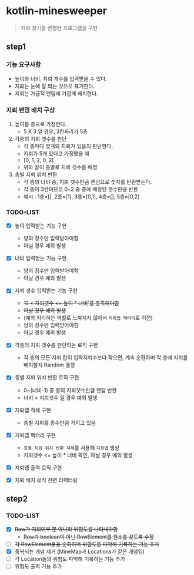 # kotlin-minesweeper

> 지뢰 찾기를 변형한 프로그램을 구현

## step1

### 기능 요구사항
- 높이와 너비, 지뢰 개수를 입력받을 수 있다.
- 지뢰는 눈에 잘 띄는 것으로 표기한다.
- 지뢰는 가급적 랜덤에 가깝게 배치한다.

### 지뢰 랜덤 배치 구상
1. 높이를 층으로 가정한다.
   - 5 X 3 일 경우, 3칸짜리가 5층
2. 각층의 지뢰 갯수를 판단
   - 각 층마다 몇개의 지뢰가 있을지 판단한다.
   - 지뢰가 5개 있다고 가정했을 때
   - [0, 1, 2, 0, 2]
   - 위와 같이 층별로 지뢰 갯수를 배정
3. 층별 지뢰 위치 반환
   - 각 층의 너비 중, 지뢰 갯수만큼 랜덤으로 숫자를 반환받는다.
   - 각 층이 3칸이므로 0~2 중 층에 배정된 갯수만큼 반환
   - 예시 : 1층=[], 2층=[1], 3층=[0,1], 4층=[], 5층=[0,2]

### TODO-LIST
- [x] 높이 입력받는 기능 구현
  - 양의 정수만 입력받아야함
  - 아닐 경우 예외 발생
- [x] 너비 입력받는 기능 구현
  - 양의 정수만 입력받아야함
  - 아닐 경우 예외 발생
- [x] 지뢰 갯수 입력받는 기능 구현
  - ~~'0 < 지뢰갯수 <= 높이 * 너비'를 충족해야함~~
  - ~~아닐 경우 예외 발생~~
  - (예외 처리하는 역할로 느껴지지 않아서 `지뢰맵 팩터리`로 이전)
  - 양의 정수만 입력받아야함
  - 아닐 경우 예외 발생
- [x] 각층의 지뢰 갯수를 판단하는 로직 구현
  - 각 층의 모든 지뢰 합이 입력지뢰수보다 작으면, 계속 순환하며 각 층에 지뢰를 배치할지 Random 결정
- [x] 층별 지뢰 위치 반환 로직 구현
  - 0~(너비-1) 중 층의 지뢰갯수만큼 랜덤 반환
  - 너비 < 지뢰갯수 일 경우 예외 발생
- [x] 지뢰맵 객체 구현
  - 층별 지뢰를 층수만큼 가지고 있음
- [x] 지뢰맵 팩터리 구현
  - `층별 지뢰 위치 반환 객체`를 사용해 `지뢰맵` 생성
  - 지뢰갯수 <= 높이 * 너비 확인, 아닐 경우 예외 발생
- [x] 지뢰맵 출력 로직 구현
- [x] 지뢰 배치 로직 전면 리팩터링


## step2

### TODO-LIST
- [x] ~~Row가 지뢰여부 뿐 아니라 위험도를 나타내야함~~
  - ~~Row가 boolean이 아닌 RowElement를 원소롤 갖도록 수정~~
- [ ] ~~각 RowElement들을 순회하며 위험도를 파악해 기록하는 기능 추가~~
- [x] 중복되는 개념 제거 (MineMap과 Locations가 같은 개념임)
- [ ] 각 Location들의 위험도 파악해 기록하는 기능 추가
- [ ] 위험도 출력 기능 추가
